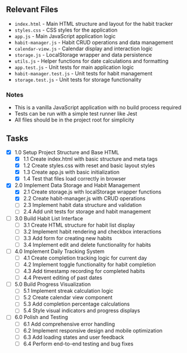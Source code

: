 ## Relevant Files

- `index.html` - Main HTML structure and layout for the habit tracker
- `styles.css` - CSS styles for the application
- `app.js` - Main JavaScript application logic
- `habit-manager.js` - Habit CRUD operations and data management
- `calendar-view.js` - Calendar display and interaction logic
- `storage.js` - LocalStorage wrapper and data persistence
- `utils.js` - Helper functions for date calculations and formatting
- `app.test.js` - Unit tests for main application logic
- `habit-manager.test.js` - Unit tests for habit management
- `storage.test.js` - Unit tests for storage functionality

### Notes

- This is a vanilla JavaScript application with no build process required
- Tests can be run with a simple test runner like Jest
- All files should be in the project root for simplicity

## Tasks

- [x] 1.0 Setup Project Structure and Base HTML
  - [x] 1.1 Create index.html with basic structure and meta tags
  - [x] 1.2 Create styles.css with reset and basic layout styles
  - [x] 1.3 Create app.js with basic initialization
  - [x] 1.4 Test that files load correctly in browser

- [x] 2.0 Implement Data Storage and Habit Management
  - [x] 2.1 Create storage.js with localStorage wrapper functions
  - [x] 2.2 Create habit-manager.js with CRUD operations
  - [ ] 2.3 Implement habit data structure and validation
  - [ ] 2.4 Add unit tests for storage and habit management

- [ ] 3.0 Build Habit List Interface
  - [ ] 3.1 Create HTML structure for habit list display
  - [ ] 3.2 Implement habit rendering and checkbox interactions
  - [ ] 3.3 Add form for creating new habits
  - [ ] 3.4 Implement edit and delete functionality for habits

- [ ] 4.0 Implement Daily Tracking System
  - [ ] 4.1 Create completion tracking logic for current day
  - [ ] 4.2 Implement toggle functionality for habit completion
  - [ ] 4.3 Add timestamp recording for completed habits
  - [ ] 4.4 Prevent editing of past dates

- [ ] 5.0 Build Progress Visualization
  - [ ] 5.1 Implement streak calculation logic
  - [ ] 5.2 Create calendar view component
  - [ ] 5.3 Add completion percentage calculations
  - [ ] 5.4 Style visual indicators and progress displays

- [ ] 6.0 Polish and Testing
  - [ ] 6.1 Add comprehensive error handling
  - [ ] 6.2 Implement responsive design and mobile optimization
  - [ ] 6.3 Add loading states and user feedback
  - [ ] 6.4 Perform end-to-end testing and bug fixes